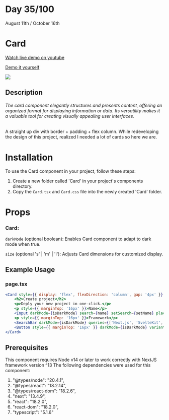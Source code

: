 # Day 35/100

August 11th / October 16th

# Card
<a href="https://youtu.be/FK7lXagTPp4" target="_blank">Watch live demo on youtube</a>

<a href="https://100daysofcomponents.netlify.app/Card" target="_blank">Demo it yourself</a>

<a href="https://100daysofcomponents.netlify.app/Card" target="_blank"><img src="https://cdn.discordapp.com/attachments/715319623637270638/1139266077185036338/image.png"/></a>  

## Description 

###### The card component elegantly structures and presents content, offering an organized format for displaying information or data. Its versatility makes it a valuable tool for creating visually appealing user interfaces.

A straight up div with border + padding + flex column. While redeveloping the design of this project, realized I needed a lot of cards so here we are. 

# Installation 

To use the Card component in your project, follow these steps:

1. Create a new folder called 'Card' in your project's components directory.
2. Copy the `Card.tsx` and `Card.css` file into the newly created 'Card' folder.

# Props 
### Card:
`darkMode` (optional boolean): Enables Card component to adapt to dark mode when true.

`size` (optional 's' | 'm' | 'l'): Adjusts Card dimensions for customized display.

## Example Usage
### page.tsx
```jsx
<Card style={{ display: 'flex', flexDirection: 'column', gap: '4px' }} darkMode={isDarkMode}>
    <h2>Create project</h2>
    <p>Deply your new project in one-click.</p>
    <p style={{ marginTop: '16px' }}>Name</p>
    <Input darkMode={isDarkMode} search={name} setSearch={setName} placeHolder='Name of your project' />
    <p style={{ marginTop: '16px' }}>Framework</p>
    <SearchBar darkMode={isDarkMode} queries={['Next.js', 'SvelteKit', 'Vue.js', 'Nuxt.js']} />
    <Button style={{ marginTop: '16px' }} darkMode={isDarkMode} variant='primary' text='Submit' />
</Card>
```

## Prerequisites
This component requires Node v14 or later to work correctly with NextJS framework version ^13
The following dependencies were used for this component:
1. "@types/node": "20.4.1",
2. "@types/react": "18.2.14",
3. "@types/react-dom": "18.2.6",
4. "next": "13.4.9",
5. "react": "18.2.0",
6. "react-dom": "18.2.0",
7. "typescript": "5.1.6"

